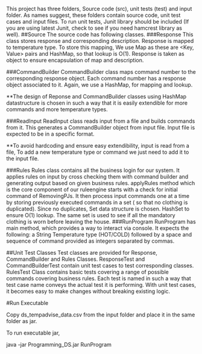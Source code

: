 This project has three folders, Source code (src), unit tests (test) and input folder. As names suggest, these folders contain source code, unit test cases and input files.
To run unit tests, Junit library should be included (If you are using latest Junit, check to see if you need hamcrest library as well).
##Source
The source code has following classes. 
###Response
This class stores response and corresponding description. Response is mapped to temperature type. To store this mapping, We use Map as these are <Key, Value> pairs and HashMap, so that lookup is O(1). Response is taken as object to ensure encapsulation of map and description. 

###CommandBuilder
CommandBuilder class maps command number to the corresponding response object.  Each command number has a response object associated to it. Again, we use a HashMap, for mapping and lookup.

**The design of Reponse and CommandBuilder classes using HashMap datastructure is chosen in such a way that it is easily extendible for more commands and more temperature types.

###ReadInput
ReadInput class reads input from a file and builds commands from it. This generates a CommandBuilder object from input file. Input file is expected to be in a specific format.

**To avoid hardcoding and ensure easy extendibility, input is read from a file, To add a new temperature type or command we just need to add it to the input file. 

###Rules
Rules class contains all the business login for our system. It applies rules on input by cross checking them with command builder and generating output based on given business rules. applyRules method which is the core component of our ruleengine starts with a check for initial command of RemovingPJs. It then process input commands one at a time by storing previously executed commands in a set ( so that no clothing is duplicated). Since no duplicates, Set data structure is chosen. HashSet to ensure O(1) lookup. The same set is used to see if all the mandatory clothing is worn before leaving the house.
###RunProgram
RunProgram has main method, which provides a way to interact via console. It expects the following: a String Temperature type (HOT/COLD) followed by a space and sequence of command provided as integers separated by commas.



##Unit Test Classes
Test classes are provided for Response, CommandBuilder and Rules Classes. ResponseTest and CommandBuilderTest contain unit test cases to test corresponding classes. 
RulesTest Class contains basic tests covering a range of possible commands covering business rules. Each test is named in such a way that test case name conveys the actual test it is performing. With unit test cases, it becomes easy to make changes without breaking existing logic.

#Run Executable

Copy ds_tempadvise_data.csv from the input folder and place it in the same folder as jar.

To run executable jar, 

java -jar Programming_DS.jar RunProgram
